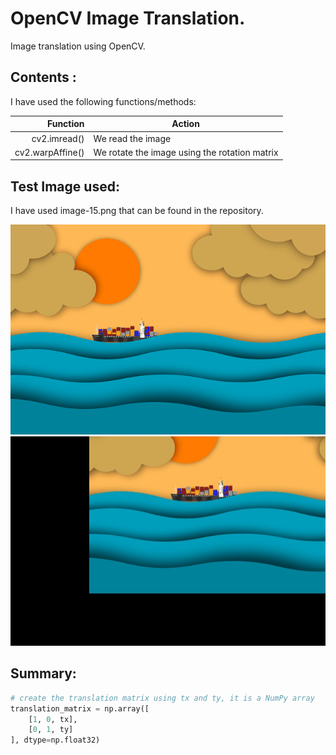 # OpenCV Image Translation.
Image translation using OpenCV.
## Contents :
I have used the following functions/methods:

| Function        |Action                                                                        |
|----------------:|------------------------------------------------------------------------------|
|cv2.imread()              | We read the image                                                   |
|cv2.warpAffine()          |  We rotate the image using the rotation matrix                      |


## Test Image used: 
I have used image-15.png that can be found in the repository.

![Source Image Sequence](image-15.png)
![Source Image Sequence](translated_image.jpg)

## Summary:

```python
# create the translation matrix using tx and ty, it is a NumPy array 
translation_matrix = np.array([
    [1, 0, tx],
    [0, 1, ty]
], dtype=np.float32)
```


